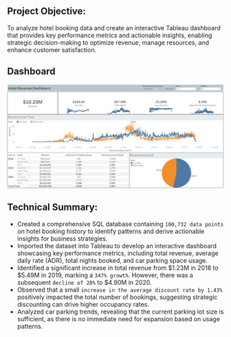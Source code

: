 ## Project Objective: 
To analyze hotel booking data and create an interactive Tableau dashboard that provides key performance metrics and actionable insights, enabling strategic decision-making to optimize revenue, manage resources, and enhance customer satisfaction.

## Dashboard
![Alt text](https://github.com/najmisyazani/Hotel-Revenue-Analysis/blob/main/Hotel%20Revenue%20Dashboard.png)

## Technical Summary:
-	Created a comprehensive SQL database containing `100,732 data points` on hotel booking history to identify patterns and derive actionable insights for business strategies.
-	Imported the dataset into Tableau to develop an interactive dashboard showcasing key performance metrics, including total revenue, average daily rate (ADR), total nights booked, and car parking space usage.
-	Identified a significant increase in total revenue from $1.23M in 2018 to $5.49M in 2019, marking a `347% growth`. However, there was a subsequent `decline of 20%` to $4.90M in 2020.
-	Observed that a small `increase in the average discount rate by 1.43%` positively impacted the total number of bookings, suggesting strategic discounting can drive higher occupancy rates.
-	Analyzed car parking trends, revealing that the current parking lot size is sufficient, as there is no immediate need for expansion based on usage patterns.
